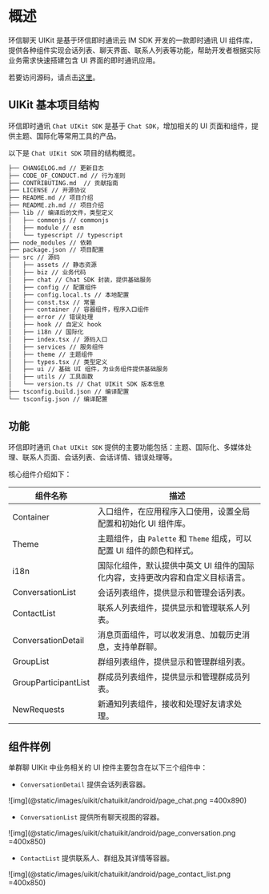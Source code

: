 # 概述

<Toc />

环信聊天 UIKit 是基于环信即时通讯云 IM SDK 开发的一款即时通讯 UI 组件库，提供各种组件实现会话列表、聊天界面、联系人列表等功能，帮助开发者根据实际业务需求快速搭建包含 UI 界面的即时通讯应用。

若要访问源码，请点击[这里](https://github.com/easemob/react-native-chat-library)。

## UIKit 基本项目结构

环信即时通讯 `Chat UIKit SDK` 是基于 `Chat SDK`，增加相关的 UI 页面和组件，提供主题、国际化等常用工具的产品。

以下是 `Chat UIKit SDK` 项目的结构概览。

```sh
├── CHANGELOG.md // 更新日志
├── CODE_OF_CONDUCT.md // 行为准则
├── CONTRIBUTING.md  // 贡献指南
├── LICENSE // 开源协议
├── README.md // 项目介绍
├── README.zh.md // 项目介绍
├── lib // 编译后的文件，类型定义
│   ├── commonjs // commonjs
│   ├── module // esm
│   └── typescript // typescript
├── node_modules // 依赖
├── package.json // 项目配置
├── src // 源码
│   ├── assets // 静态资源
│   ├── biz // 业务代码
│   ├── chat // Chat SDK 封装，提供基础服务
│   ├── config // 配置组件
│   ├── config.local.ts // 本地配置
│   ├── const.tsx // 常量
│   ├── container // 容器组件，程序入口组件
│   ├── error // 错误处理
│   ├── hook // 自定义 hook
│   ├── i18n // 国际化
│   ├── index.tsx // 源码入口
│   ├── services // 服务组件
│   ├── theme // 主题组件
│   ├── types.tsx // 类型定义
│   ├── ui // 基础 UI 组件，为业务组件提供基础服务
│   ├── utils // 工具函数
│   └── version.ts // Chat UIKit SDK 版本信息
├── tsconfig.build.json // 编译配置 
└── tsconfig.json // 编译配置
```

## 功能

环信即时通讯 `Chat UIKit SDK` 提供的主要功能包括：主题、国际化、多媒体处理、联系人页面、会话列表、会话详情、错误处理等。

核心组件介绍如下：

| 组件名称             | 描述                                                                           |
| -------------------- | ------------------------------------------------------------------------------ |
| Container            | 入口组件，在应用程序入口使用，设置全局配置和初始化 UI 组件库。                 |
| Theme                | 主题组件，由 `Palette` 和 `Theme` 组成，可以配置 UI 组件的颜色和样式。       |
| i18n                 | 国际化组件，默认提供中英文 UI 组件的国际化内容，支持更改内容和自定义目标语言。 |
| ConversationList     | 会话列表组件，提供显示和管理会话列表。                                         |
| ContactList          | 联系人列表组件，提供显示和管理联系人列表。                                     |
| ConversationDetail   | 消息页面组件，可以收发消息、加载历史消息，支持单群聊。                         |
| GroupList            | 群组列表组件，提供显示和管理群组列表。                                         |
| GroupParticipantList | 群成员列表组件，提供显示和管理群成员列表。                                     |
| NewRequests          | 新通知列表组件，接收和处理好友请求处理。                                       |

## 组件样例

单群聊 UIKit 中业务相关的 UI 控件主要包含在以下三个组件中： 

- `ConversationDetail` 提供会话列表容器。

![img](@static/images/uikit/chatuikit/android/page_chat.png =400x890) 

- `ConversationList` 提供所有聊天视图的容器。

![img](@static/images/uikit/chatuikit/android/page_conversation.png =400x850) 

- `ContactList`  提供联系人、群组及其详情等容器。

![img](@static/images/uikit/chatuikit/android/page_contact_list.png =400x850) 




